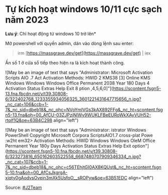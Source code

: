 # Tự kích hoạt windows 10/11 cực sạch năm 2023

**Lưu ý**: Chỉ hoạt động từ windows 10 trở lên\*

Mở powershell với quyền admin, dán vào dòng lệnh sau enter:

> irm [https://massgrave.dev/get](https://massgrave.dev/get) | iex

Ấn số 1 ở cửa sổ tiếp theo hiện ra là kích hoạt thành công.

![May be an image of text that says "Administrator: Microsoft Activation Scripts AIO .7 Act Activation Methods: HWID 2 KMS38 [3] Online KMS Windows Windows Windows Office Permanent 2038 Year 180 Days 4 Activation Status Extras Help Exit 8 ption ,4,5,6,0]"](https://scontent.fsgn5-13.fna.fbcdn.net/v/t39.30808-6/322402768_1233355934056325_3601221431647715656_n.jpg?_nc_cat=106&ccb=1-7&_nc_sid=dbeb18&_nc_ohc=NVoYmIVGs3kAX892FFg&_nc_ht=scontent.fsgn5-13.fna&oh=00_AfCU-03ZJPzjNlWy9WUKLFBeEURoWkXAyVUH52-rtolf1Q&oe=63B4C298 align="left")

![May be an image of text that says "Administrator: istrator Windows PowerShell Copyright Microsoft Corpora ScriptsAIO1.7 cross-plat Powe :w2ht em32> Activation Methods: HWID Windows Windows OleM Office Permanent Year 180y Days Activation Status Extras Help Exit option"](https://scontent.fsgn5-10.fna.fbcdn.net/v/t39.30808-6/323273816_650162603522558_6687480707909346334_n.jpg?_nc_cat=107&ccb=1-7&_nc_sid=dbeb18&_nc_ohc=c56TEhjtGI0AX8KQUst&_nc_ht=scontent.fsgn5-10.fna&oh=00_AfCsJkgrgA-xiqty0gAodvsOvein3mXk5UsfoO__sROPyw&oe=63B51EDC align="left")

Source: [#J2Team](https://www.facebook.com/groups/j2team.community/posts/2033442980321145/)